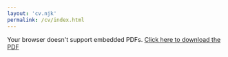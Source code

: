 ```yaml
---
layout: 'cv.njk'
permalink: /cv/index.html
---
```

<div class="pdf-container" style="width: 100%; height: 100vh;">
    <object
        data="/assets/cv_w_img.pdf"
        type="application/pdf"
        width="100%"
        height="100%">
        <p>Your browser doesn't support embedded PDFs. 
           <a href="/assets/cv_w_img.pdf">Click here to download the PDF</a>
        </p>
    </object>
</div>